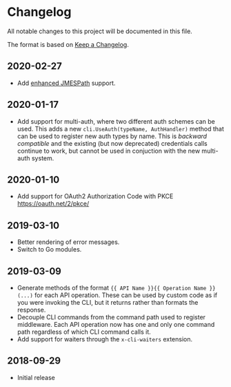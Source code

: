 # Changelog
All notable changes to this project will be documented in this file.

The format is based on [Keep a Changelog](http://keepachangelog.com/en/1.0.0/).

## 2020-02-27
- Add [enhanced JMESPath](https://github.com/danielgtaylor/go-jmespath-plus) support.

## 2020-01-17
- Add support for multi-auth, where two different auth schemes can be used. This
  adds a new `cli.UseAuth(typeName, AuthHandler)` method that can be used to
  register new auth types by name. This is *backward compatible* and the
  existing (but now deprecated) credentials calls continue to work, but cannot
  be used in conjuction with the new multi-auth system.

## 2020-01-10
- Add support for OAuth2 Authorization Code with PKCE https://oauth.net/2/pkce/

## 2019-03-10
- Better rendering of error messages.
- Switch to Go modules.

## 2019-03-09
- Generate methods of the format `{{ API Name }}{{ Operation Name }}(...)` for each API operation. These can be used by custom code as if you were invoking the CLI, but it returns rather than formats the response.
- Decouple CLI commands from the command path used to register middleware. Each API operation now has one and only one command path regardless of which CLI command calls it.
- Add support for waiters through the `x-cli-waiters` extension.

## 2018-09-29
- Initial release
